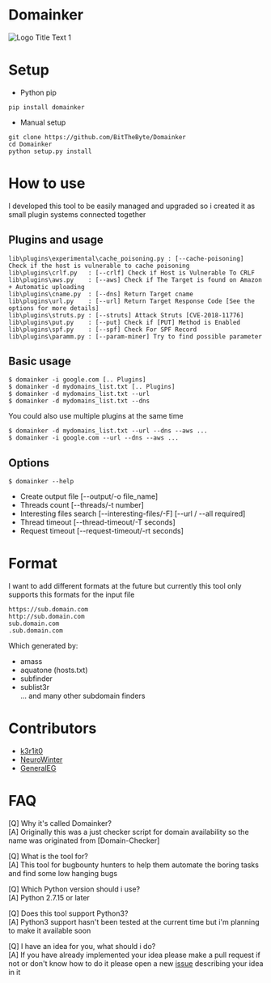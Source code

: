 # Domainker
![](https://raw.githubusercontent.com/BitTheByte/Domainker/master/lib/banner.png "Logo Title Text 1")
# Setup
- Python pip
```
pip install domainker
```
- Manual setup
```
git clone https://github.com/BitTheByte/Domainker
cd Domainker
python setup.py install
```


# How to use
I developed this tool to be easily managed and upgraded so i created it as small plugin systems connected together

## Plugins and usage
```
lib\plugins\experimental\cache_poisoning.py : [--cache-poisoning] Check if the host is vulnerable to cache poisoning
lib\plugins\crlf.py   : [--crlf] Check if Host is Vulnerable To CRLF
lib\plugins\aws.py    : [--aws] Check if The Target is found on Amazon + Automatic uploading
lib\plugins\cname.py  : [--dns] Return Target cname
lib\plugins\url.py    : [--url] Return Target Response Code [See the options for more details]
lib\plugins\struts.py : [--struts] Attack Struts [CVE-2018-11776]
lib\plugins\put.py    : [--put] Check if [PUT] Method is Enabled
lib\plugins\spf.py    : [--spf] Check For SPF Record
lib\plugins\paramm.py : [--param-miner] Try to find possible parameter
```

## Basic usage
 ```
 $ domainker -i google.com [.. Plugins]
 $ domainker -d mydomains_list.txt [.. Plugins]
 $ domainker -d mydomains_list.txt --url
 $ domainker -d mydomains_list.txt --dns
 ```
You could also use multiple plugins at the same time
```
$ domainker -d mydomains_list.txt --url --dns --aws ...
$ domainker -i google.com --url --dns --aws ...
```
## Options
```
$ domainker --help
```
- Create output file [--output/-o file_name]
- Threads count [--threads/-t number]
- Interesting files search [--interesting-files/-F] [--url / --all required]
- Thread timeout [--thread-timeout/-T seconds]
- Request timeout [--request-timeout/-rt seconds]


# Format
I want to add different formats at the future but currently this tool only supports this formats for the input file
```
https://sub.domain.com  
http://sub.domain.com  
sub.domain.com  
.sub.domain.com
```
Which generated by:
- amass  
- aquatone (hosts.txt)  
- subfinder  
- sublist3r  
... and many other subdomain finders  

# Contributors
- [k3r1it0](https://github.com/k3r1it0)
- [NeuroWinter](https://github.com/NeuroWinter)
- [GeneralEG](https://github.com/GeneralEG)

# FAQ
[Q] Why it's called Domainker?  
[A] Originally this was a just checker script for domain availability so the name was originated from [Domain-Checker]

[Q] What is the tool for?  
[A] This tool for bugbounty hunters to help them automate the boring tasks and find some low hanging bugs  

[Q] Which Python version should i use?   
[A] Python 2.7.15 or later  

[Q] Does this tool support Python3?   
[A] Python3 support hasn't been tested at the current time but i'm planning to make it available soon  

[Q] I have an idea for you, what should i do?  
[A] If you have already implemented your idea please make a pull request if not or don't know how to do it please open a new [issue](https://github.com/BitTheByte/Domainker/issues) describing your idea in it
